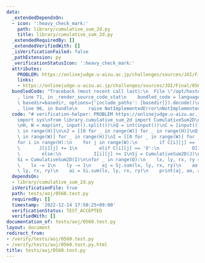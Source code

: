 ```yaml
---
data:
  _extendedDependsOn:
  - icon: ':heavy_check_mark:'
    path: library/cumulative_sum_2d.py
    title: library/cumulative_sum_2d.py
  _extendedRequiredBy: []
  _extendedVerifiedWith: []
  _isVerificationFailed: false
  _pathExtension: py
  _verificationStatusIcon: ':heavy_check_mark:'
  attributes:
    PROBLEM: https://onlinejudge.u-aizu.ac.jp/challenges/sources/JOI/Final/0560
    links:
    - https://onlinejudge.u-aizu.ac.jp/challenges/sources/JOI/Final/0560
  bundledCode: "Traceback (most recent call last):\n  File \"/opt/hostedtoolcache/PyPy/3.7.13/x64/site-packages/onlinejudge_verify/documentation/build.py\"\
    , line 71, in _render_source_code_stat\n    bundled_code = language.bundle(stat.path,\
    \ basedir=basedir, options={'include_paths': [basedir]}).decode()\n  File \"/opt/hostedtoolcache/PyPy/3.7.13/x64/site-packages/onlinejudge_verify/languages/python.py\"\
    , line 96, in bundle\n    raise NotImplementedError\nNotImplementedError\n"
  code: "# verification-helper: PROBLEM https://onlinejudge.u-aizu.ac.jp/challenges/sources/JOI/Final/0560\n\
    import sys\nfrom library.cumulative_sum_2d import CumulativeSum2D\n\ninput = sys.stdin.readline\n\
    \nH, W = map(int, input().split())\nQ = int(input())\nC = [input()[:-1] for _\
    \ in range(H)]\n\nJ = [[0 for _ in range(W)] for _ in range(H)]\nO = [[0 for _\
    \ in range(W)] for _ in range(H)]\nI = [[0 for _ in range(W)] for _ in range(H)]\n\
    for i in range(H):\n    for j in range(W):\n        if C[i][j] == 'J':\n     \
    \       J[i][j] += 1\n        elif C[i][j] == 'O':\n            O[i][j] += 1\n\
    \        else:\n            I[i][j] += 1\nSj = CumulativeSum2D(J)\nSo = CumulativeSum2D(O)\n\
    Si = CumulativeSum2D(I)\n\nfor _ in range(Q):\n    lx, ly, rx, ry = map(int, input().split())\n\
    \    lx -= 1\n    ly -= 1\n    aj = Sj.sum(lx, ly, rx, ry)\n    ao = So.sum(lx,\
    \ ly, rx, ry)\n    ai = Si.sum(lx, ly, rx, ry)\n    print(aj, ao, ai)\n"
  dependsOn:
  - library/cumulative_sum_2d.py
  isVerificationFile: true
  path: tests/aoj/0560.test.py
  requiredBy: []
  timestamp: '2022-12-14 17:50:25+09:00'
  verificationStatus: TEST_ACCEPTED
  verifiedWith: []
documentation_of: tests/aoj/0560.test.py
layout: document
redirect_from:
- /verify/tests/aoj/0560.test.py
- /verify/tests/aoj/0560.test.py.html
title: tests/aoj/0560.test.py
---
```

